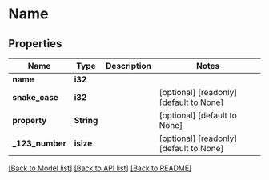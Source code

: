 # Name

## Properties
Name | Type | Description | Notes
------------ | ------------- | ------------- | -------------
**name** | **i32** |  | 
**snake_case** | **i32** |  | [optional] [readonly] [default to None]
**property** | **String** |  | [optional] [default to None]
**_123_number** | **isize** |  | [optional] [readonly] [default to None]

[[Back to Model list]](../README.md#documentation-for-models) [[Back to API list]](../README.md#documentation-for-api-endpoints) [[Back to README]](../README.md)


